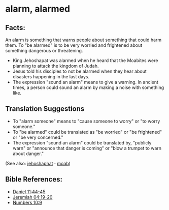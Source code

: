 # alarm, alarmed #

## Facts: ##

An alarm is something that warns people about something that could harm them.  To "be alarmed" is to be very worried and frightened about something dangerous or threatening.

* King Jehoshapat was alarmed when he heard that the Moabites were planning to attack the kingdom of Judah.
* Jesus told his disciples to not be alarmed when they hear about disasters happening in the last days.
* The expression "sound an alarm" means to give a warning. In ancient times, a person could sound an alarm by making a noise with something like.

## Translation Suggestions ##

* To "alarm someone" means to "cause someone to worry" or "to worry someone."
* To "be alarmed" could be translated as "be worried" or "be frightened" or "be very concerned."
* The expression "sound an alarm" could be translated by, "publicly warn" or "announce that danger is coming" or "blow a trumpet to warn about danger."

(See also: [jehoshaphat](../other/jehoshaphat.md) **·** [moab](../other/moab.md))

## Bible References: ##

* [Daniel 11:44-45](https://door43.org/en/bible/notes/dan/11/44)
* [Jeremiah 04:19-20](https://door43.org/en/bible/notes/jer/04/19)
* [Numbers 10:9](https://door43.org/en/bible/notes/num/10/09)


